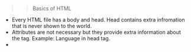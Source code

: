 > > Basics of HTML

+ Every HTML file has a body and head. Head contains extra infromation that is never shown to the world.
+ Attributes are not necessary but they provide extra information about the tag. Example: Language in head tag.
+ 
